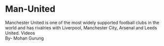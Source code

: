 # Man-United
Manchester United is one of the most widely supported football clubs in the world and has rivalries with Liverpool, Manchester City, Arsenal and Leeds United. Videos
<br>
By- Mohan Gurung

